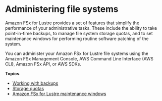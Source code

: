 # Administering file systems<a name="administer-lustre-file-systems"></a>

Amazon FSx for Lustre provides a set of features that simplify the performance of your administrative tasks\. These include the ability to take point\-in\-time backups, to manage file system storage quotas, and to set maintenance windows for performing routine software patching of the system\.

You can administer your Amazon FSx for Lustre file systems using the Amazon FSx Management Console, AWS Command Line Interface \(AWS CLI\), Amazon FSx API, or AWS SDKs\.

**Topics**
+ [Working with backups](using-backups-fsx.md)
+ [Storage quotas](lustre-quotas.md)
+ [Amazon FSx for Lustre maintenance windows](maintenance-windows.md)
